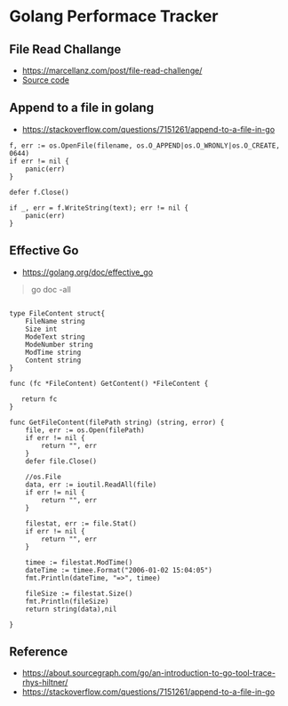 # Golang Performace Tracker


## File Read Challange
* https://marcellanz.com/post/file-read-challenge/
* [Source code](https://github.com/marcellanz/file-read-challenge-go/blob/master/rev4/readfile4.go)

## Append to a file in golang
* https://stackoverflow.com/questions/7151261/append-to-a-file-in-go

```golang
f, err := os.OpenFile(filename, os.O_APPEND|os.O_WRONLY|os.O_CREATE, 0644)
if err != nil {
    panic(err)
}

defer f.Close()

if _, err = f.WriteString(text); err != nil {
    panic(err)
}

```

## Effective Go
* https://golang.org/doc/effective_go

> go doc -all

```golang

type FileContent struct{
	FileName string
	Size int
	ModeText string
	ModeNumber string
	ModTime string
	Content string
}

func (fc *FileContent) GetContent() *FileContent {

   return fc
}

func GetFileContent(filePath string) (string, error) { 
	file, err := os.Open(filePath)
	if err != nil {
		return "", err
	}
	defer file.Close()

	//os.File
	data, err := ioutil.ReadAll(file)
	if err != nil {
		return "", err
	}

	filestat, err := file.Stat()
	if err != nil {
		return "", err
	}

	timee := filestat.ModTime()
	dateTime := timee.Format("2006-01-02 15:04:05")
	fmt.Println(dateTime, "=>", timee)

	fileSize := filestat.Size()
	fmt.Println(fileSize)
	return string(data),nil
	
}
```

## Reference
* https://about.sourcegraph.com/go/an-introduction-to-go-tool-trace-rhys-hiltner/
* https://stackoverflow.com/questions/7151261/append-to-a-file-in-go

